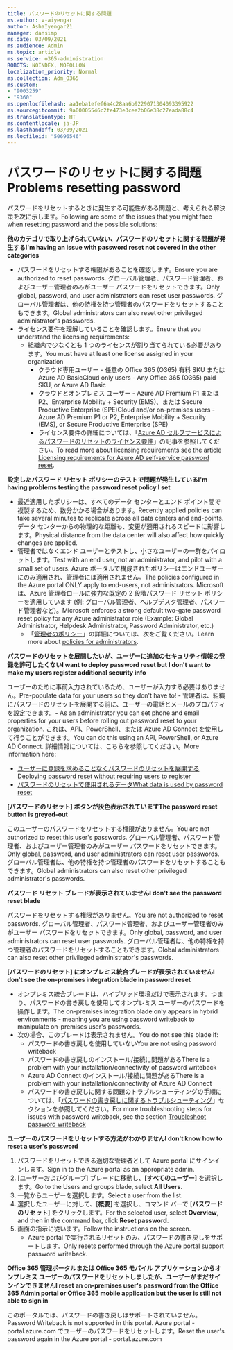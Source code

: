 ```yaml
---
title: パスワードのリセットに関する問題
ms.author: v-aiyengar
author: AshaIyengar21
manager: dansimp
ms.date: 03/09/2021
ms.audience: Admin
ms.topic: article
ms.service: o365-administration
ROBOTS: NOINDEX, NOFOLLOW
localization_priority: Normal
ms.collection: Adm_O365
ms.custom:
- "9003259"
- "9360"
ms.openlocfilehash: aa1eba1efef6a4c28aa6b9229071304093395922
ms.sourcegitcommit: 9a00005546c2fe473e3cea2b06e38c27eada88c4
ms.translationtype: HT
ms.contentlocale: ja-JP
ms.lasthandoff: 03/09/2021
ms.locfileid: "50696546"
---
```

# <a name="problems-resetting-password"></a><span data-ttu-id="55454-102">パスワードのリセットに関する問題</span><span class="sxs-lookup"><span data-stu-id="55454-102">Problems resetting password</span></span>

<span data-ttu-id="55454-103">パスワードをリセットするときに発生する可能性がある問題と、考えられる解決策を次に示します。</span><span class="sxs-lookup"><span data-stu-id="55454-103">Following are some of the issues that you might face when resetting password and the possible solutions:</span></span>

<span data-ttu-id="55454-104">**他のカテゴリで取り上げられていない、パスワードのリセットに関する問題が発生する**</span><span class="sxs-lookup"><span data-stu-id="55454-104">**I'm having an issue with password reset not covered in the other categories**</span></span>

- <span data-ttu-id="55454-105">パスワードをリセットする権限があることを確認します。</span><span class="sxs-lookup"><span data-stu-id="55454-105">Ensure you are authorized to reset passwords.</span></span> <span data-ttu-id="55454-106">グローバル管理者、パスワード管理者、およびユーザー管理者のみがユーザー パスワードをリセットできます。</span><span class="sxs-lookup"><span data-stu-id="55454-106">Only global, password, and user administrators can reset user passwords.</span></span> <span data-ttu-id="55454-107">グローバル管理者は、他の特権を持つ管理者のパスワードをリセットすることもできます。</span><span class="sxs-lookup"><span data-stu-id="55454-107">Global administrators can also reset other privileged administrator's passwords.</span></span>
- <span data-ttu-id="55454-108">ライセンス要件を理解していることを確認します。</span><span class="sxs-lookup"><span data-stu-id="55454-108">Ensure that you understand the licensing requirements:</span></span>
    - <span data-ttu-id="55454-109">組織内で少なくとも 1 つのライセンスが割り当てられている必要があります。</span><span class="sxs-lookup"><span data-stu-id="55454-109">You must have at least one license assigned in your organization</span></span>
        - <span data-ttu-id="55454-110">クラウド専用ユーザー - 任意の Office 365 (O365) 有料 SKU または Azure AD Basic</span><span class="sxs-lookup"><span data-stu-id="55454-110">Cloud only users - Any Office 365 (O365) paid SKU, or Azure AD Basic</span></span>
        - <span data-ttu-id="55454-111">クラウドとオンプレミス ユーザー - Azure AD Premium P1 または P2、Enterprise Mobility + Security (EMS)、または Secure Productive Enterprise (SPE)</span><span class="sxs-lookup"><span data-stu-id="55454-111">Cloud and/or on-premises users - Azure AD Premium P1 or P2, Enterprise Mobility + Security (EMS), or Secure Productive Enterprise (SPE)</span></span>
        - <span data-ttu-id="55454-112">ライセンス要件の詳細については、「[Azure AD セルフサービスによるパスワードのリセットのライセンス要件](https://docs.microsoft.com/azure/active-directory/active-directory-passwords-licensing?WT.mc_id=Portal-Microsoft_Azure_Support)」の記事を参照してください。</span><span class="sxs-lookup"><span data-stu-id="55454-112">To read more about licensing requirements see the article [Licensing requirements for Azure AD self-service password reset](https://docs.microsoft.com/azure/active-directory/active-directory-passwords-licensing?WT.mc_id=Portal-Microsoft_Azure_Support).</span></span>

<span data-ttu-id="55454-113">**設定したパスワード リセット ポリシーのテストで問題が発生している**</span><span class="sxs-lookup"><span data-stu-id="55454-113">**I'm having problems testing the password reset policy I set**</span></span>

- <span data-ttu-id="55454-114">最近適用したポリシーは、すべてのデータ センターとエンド ポイント間で複製するため、数分かかる場合があります。</span><span class="sxs-lookup"><span data-stu-id="55454-114">Recently applied policies can take several minutes to replicate across all data centers and end-points.</span></span> <span data-ttu-id="55454-115">データ センターからの物理的な距離も、変更が適用されるスピードに影響します。</span><span class="sxs-lookup"><span data-stu-id="55454-115">Physical distance from the data center will also affect how quickly changes are applied.</span></span>
- <span data-ttu-id="55454-116">管理者ではなくエンド ユーザーとテストし、小さなユーザーの一群をパイロットします。</span><span class="sxs-lookup"><span data-stu-id="55454-116">Test with an end user, not an administrator, and pilot with a small set of users.</span></span> <span data-ttu-id="55454-117">Azure ポータルで構成されたポリシーはエンドユーザーにのみ適用され、管理者には適用されません。</span><span class="sxs-lookup"><span data-stu-id="55454-117">The policies configured in the Azure portal ONLY apply to end-users, not administrators.</span></span> <span data-ttu-id="55454-118">Microsoft は、Azure 管理者ロールに強力な既定の 2 段階パスワード リセット ポリシーを適用しています (例: グローバル管理者、ヘルプデスク管理者、パスワード管理者など)。</span><span class="sxs-lookup"><span data-stu-id="55454-118">Microsoft enforces a strong default two-gate password reset policy for any Azure administrator role (Example: Global Administrator, Helpdesk Administrator, Password Administrator, etc.)</span></span>
    - <span data-ttu-id="55454-119">「[管理者のポリシー](https://docs.microsoft.com/azure/active-directory/active-directory-passwords-policy?WT.mc_id=Portal-Microsoft_Azure_Support#administrator-password-policy-differences)」の詳細については、次をご覧ください。</span><span class="sxs-lookup"><span data-stu-id="55454-119">Learn more about [policies for administrators](https://docs.microsoft.com/azure/active-directory/active-directory-passwords-policy?WT.mc_id=Portal-Microsoft_Azure_Support#administrator-password-policy-differences).</span></span>

<span data-ttu-id="55454-120">**パスワードのリセットを展開したいが、ユーザーに追加のセキュリティ情報の登録を許可したくない**</span><span class="sxs-lookup"><span data-stu-id="55454-120">**I want to deploy password reset but I don't want to make my users register additional security info**</span></span>

<span data-ttu-id="55454-121">ユーザーのために事前入力されているため、ユーザーが入力する必要はありません。</span><span class="sxs-lookup"><span data-stu-id="55454-121">Pre-populate data for your users so they don't have to!</span></span> <span data-ttu-id="55454-122">- 管理者は、組織にパスワードのリセットを展開する前に、ユーザーの電話とメールのプロパティを設定できます。</span><span class="sxs-lookup"><span data-stu-id="55454-122">- As an administrator you can set phone and email properties for your users before rolling out password reset to your organization.</span></span> <span data-ttu-id="55454-123">これは、API、PowerShell、または Azure AD Connect を使用して行うことができます。</span><span class="sxs-lookup"><span data-stu-id="55454-123">You can do this using an API, PowerShell, or Azure AD Connect.</span></span> <span data-ttu-id="55454-124">詳細情報については、こちらを参照してください。</span><span class="sxs-lookup"><span data-stu-id="55454-124">More information here:</span></span>
- [<span data-ttu-id="55454-125">ユーザーに登録を求めることなくパスワードのリセットを展開する</span><span class="sxs-lookup"><span data-stu-id="55454-125">Deploying password reset without requiring users to register</span></span>](https://docs.microsoft.com/azure/active-directory/active-directory-passwords-policy?WT.mc_id=Portal-Microsoft_Azure_Support#administrator-password-policy-differences)
- [<span data-ttu-id="55454-126">パスワードのリセットで使用されるデータ</span><span class="sxs-lookup"><span data-stu-id="55454-126">What data is used by password reset</span></span>](https://docs.microsoft.com/azure/active-directory/active-directory-passwords-data?WT.mc_id=Portal-Microsoft_Azure_Support)

<span data-ttu-id="55454-127">**[パスワードのリセット] ボタンが灰色表示されています**</span><span class="sxs-lookup"><span data-stu-id="55454-127">**The password reset button is greyed-out**</span></span>

<span data-ttu-id="55454-128">このユーザーのパスワードをリセットする権限がありません。</span><span class="sxs-lookup"><span data-stu-id="55454-128">You are not authorized to reset this user's passwords.</span></span> <span data-ttu-id="55454-129">グローバル管理者、パスワード管理者、およびユーザー管理者のみがユーザー パスワードをリセットできます。</span><span class="sxs-lookup"><span data-stu-id="55454-129">Only global, password, and user administrators can reset user passwords.</span></span> <span data-ttu-id="55454-130">グローバル管理者は、他の特権を持つ管理者のパスワードをリセットすることもできます。</span><span class="sxs-lookup"><span data-stu-id="55454-130">Global administrators can also reset other privileged administrator's passwords.</span></span>

<span data-ttu-id="55454-131">**パスワード リセット ブレードが表示されていません**</span><span class="sxs-lookup"><span data-stu-id="55454-131">**I don't see the password reset blade**</span></span>

<span data-ttu-id="55454-132">パスワードをリセットする権限がありません。</span><span class="sxs-lookup"><span data-stu-id="55454-132">You are not authorized to reset passwords.</span></span> <span data-ttu-id="55454-133">グローバル管理者、パスワード管理者、およびユーザー管理者のみがユーザー パスワードをリセットできます。</span><span class="sxs-lookup"><span data-stu-id="55454-133">Only global, password, and user administrators can reset user passwords.</span></span> <span data-ttu-id="55454-134">グローバル管理者は、他の特権を持つ管理者のパスワードをリセットすることもできます。</span><span class="sxs-lookup"><span data-stu-id="55454-134">Global administrators can also reset other privileged administrator's passwords.</span></span>

<span data-ttu-id="55454-135">**[パスワードのリセット] にオンプレミス統合ブレードが表示されていません**</span><span class="sxs-lookup"><span data-stu-id="55454-135">**I don't see the on-premises integration blade in password reset**</span></span>

- <span data-ttu-id="55454-136">オンプレミス統合ブレードは、ハイブリッド環境だけで表示されます。つまり、パスワードの書き戻しを使用してオンプレミス ユーザーのパスワードを操作します。</span><span class="sxs-lookup"><span data-stu-id="55454-136">The on-premises integration blade only appears in hybrid environments - meaning you are using password writeback to manipulate on-premises user's passwords.</span></span>
- <span data-ttu-id="55454-137">次の場合、このブレードは表示されません。</span><span class="sxs-lookup"><span data-stu-id="55454-137">You do not see this blade if:</span></span>
    - <span data-ttu-id="55454-138">パスワードの書き戻しを使用していない</span><span class="sxs-lookup"><span data-stu-id="55454-138">You are not using password writeback</span></span>
    - <span data-ttu-id="55454-139">パスワードの書き戻しのインストール/接続に問題がある</span><span class="sxs-lookup"><span data-stu-id="55454-139">There is a problem with your installation/connectivity of password writeback</span></span>
    - <span data-ttu-id="55454-140">Azure AD Connect のインストール/接続に問題がある</span><span class="sxs-lookup"><span data-stu-id="55454-140">There is a problem with your installation/connectivity of Azure AD Connect</span></span>
    - <span data-ttu-id="55454-141">パスワードの書き戻しに関する問題のトラブルシューティングの手順については、「[パスワードの書き戻しに関するトラブルシューティング](https://docs.microsoft.com/azure/active-directory/active-directory-passwords-data?WT.mc_id=Portal-Microsoft_Azure_Support)」セクションを参照してください。</span><span class="sxs-lookup"><span data-stu-id="55454-141">For more troubleshooting steps for issues with password writeback, see the section [Troubleshoot password writeback](https://docs.microsoft.com/azure/active-directory/active-directory-passwords-data?WT.mc_id=Portal-Microsoft_Azure_Support)</span></span>

<span data-ttu-id="55454-142">**ユーザーのパスワードをリセットする方法がわかりません**</span><span class="sxs-lookup"><span data-stu-id="55454-142">**I don't know how to reset a user's password**</span></span>

1. <span data-ttu-id="55454-143">パスワードをリセットできる適切な管理者として Azure portal にサインインします。</span><span class="sxs-lookup"><span data-stu-id="55454-143">Sign in to the Azure portal as an appropriate admin.</span></span>
1. <span data-ttu-id="55454-144">[ユーザーおよびグループ] ブレードに移動し、**[すべてのユーザー]** を選択します。</span><span class="sxs-lookup"><span data-stu-id="55454-144">Go to the Users and groups blade, select **All Users**.</span></span>
1. <span data-ttu-id="55454-145">一覧からユーザーを選択します。</span><span class="sxs-lookup"><span data-stu-id="55454-145">Select a user from the list.</span></span>
1. <span data-ttu-id="55454-146">選択したユーザーに対して、[**概要**] を選択し、コマンド バーで [**パスワードのリセット**] をクリックします。</span><span class="sxs-lookup"><span data-stu-id="55454-146">For the selected user, select **Overview**, and then in the command bar, click **Reset password**.</span></span>
1. <span data-ttu-id="55454-147">画面の指示に従います。</span><span class="sxs-lookup"><span data-stu-id="55454-147">Follow the instructions on the screen.</span></span>
    - <span data-ttu-id="55454-148">Azure portal で実行されるリセットのみ、パスワードの書き戻しをサポートします。</span><span class="sxs-lookup"><span data-stu-id="55454-148">Only resets performed through the Azure portal support password writeback.</span></span>

<span data-ttu-id="55454-149">**Office 365 管理ポータルまたは Office 365 モバイル アプリケーションからオンプレミス ユーザーのパスワードをリセットしましたが、ユーザーがまだサインインできません**</span><span class="sxs-lookup"><span data-stu-id="55454-149">**I reset an on-premises user's password from the Office 365 Admin portal or Office 365 mobile application but the user is still not able to sign in**</span></span>

<span data-ttu-id="55454-150">このポータルでは、パスワードの書き戻しはサポートされていません。</span><span class="sxs-lookup"><span data-stu-id="55454-150">Password Writeback is not supported in this portal.</span></span> <span data-ttu-id="55454-151">Azure portal - portal.azure.com でユーザーのパスワードをリセットします。</span><span class="sxs-lookup"><span data-stu-id="55454-151">Reset the user's password again in the Azure portal - portal.azure.com</span></span>

